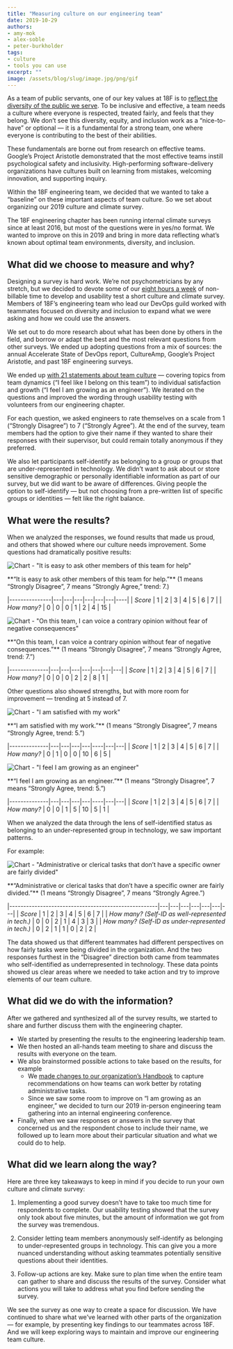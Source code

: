 ```yaml
---
title: "Measuring culture on our engineering team"
date: 2019-10-29
authors:
- amy-mok
- alex-soble
- peter-burkholder
tags:
- culture
- tools you can use
excerpt: ""
image: /assets/blog/slug/image.jpg/png/gif
---
```


As a team of public servants, one of our key values at 18F is to
[reflect the diversity of the public we
serve](https://handbook.18f.gov/tts-history/#our-values). To be
inclusive and effective, a team needs a culture where everyone is
respected, treated fairly, and feels that they belong. We don’t see this
diversity, equity, and inclusion work as a “nice-to-have” or optional —
it is a fundamental for a strong team, one where everyone is
contributing to the best of their abilities.

These fundamentals are borne out from research on effective teams.
Google’s Project Aristotle demonstrated that the most effective teams instill psychological
safety and inclusivity. High-performing software-delivery organizations have cultures built on
learning from mistakes, welcoming innovation, and supporting inquiry.

Within the 18F engineering team, we decided that we wanted to take a
“baseline” on these important aspects of team culture. So we set about
organizing our 2019 culture and climate survey.

The 18F engineering chapter has been running internal climate surveys
since at least 2016, but most of the questions were in yes/no format. We
wanted to improve on this in 2019 and bring in more data reflecting
what’s known about optimal team environments, diversity, and inclusion.

## What did we choose to measure and why?

Designing a survey is hard work. We’re not psychometricians by any
stretch, but we decided to devote some of our [eight hours a
week](https://handbook.18f.gov/tock/#how-many-hours-am-i-expected-to-bill-per-week)
of non-billable time to develop and usability test a short culture and
climate survey. Members of 18F’s engineering team who lead our DevOps
guild worked with teammates focused on diversity and inclusion to expand
what we were asking and how we could use the answers.

We set out to do more research about what has been done by others in the
field, and borrow or adapt the best and the most relevant questions from
other surveys. We ended up adopting questions from a mix of sources: the
annual Accelerate State of DevOps report, CultureAmp, Google’s Project
Aristotle, and past 18F engineering surveys.

We ended up [with 21 statements about team
culture](https://gist.github.com/alexsoble/305714b7f9bd4bc13af3cc69895b770e)
— covering topics from team dynamics (“I feel like I belong on this
team”) to individual satisfaction and growth (“I feel I am growing as an
engineer”). We iterated on the questions and improved the wording
through usability testing with volunteers from our engineering chapter.

For each question, we asked engineers to rate themselves on a scale from
1 (“Strongly Disagree”) to 7 (“Strongly Agree”). At the end of the
survey, team members had the option to give their name if they wanted to
share their responses with their supervisor, but could remain totally
anonymous if they preferred.

We also let participants self-identify as belonging to a group or groups
that are under-represented in technology. We didn’t want to ask about or
store sensitive demographic or personally identifiable information as
part of our survey, but we did want to be aware of differences. Giving
people the option to self-identify — but not choosing from a pre-written
list of specific groups or identities — felt like the right balance.

## What were the results?

When we analyzed the responses, we found results that made us proud, and
others that showed where our culture needs improvement. Some questions
had dramatically positive results:

![Chart - "It is easy to ask other members of this team for help"]({{site.baseurl}}/assets/blog/culture-climate-survey-2019/chart-easy-to-ask-for-help.svg)

<div class="usa-sr-only" markdown="1">
**“It is easy to ask other members of this team for help.”** (1 means
“Strongly Disagree”, 7 means “Strongly Agree,” trend: 7.)

|---------------|---|---|---|---|---|---|----|
| *Score*       | 1 | 2 | 3 | 4 | 5 | 6 | 7  |
| *How many?*   | 0 | 0 | 0 | 1 | 2 | 4 | 15 |
</div>

![Chart - "On this team, I can voice a contrary opinion without fear of negative consequences"]({{site.baseurl}}/assets/blog/culture-climate-survey-2019/chart-contrary-opinion.svg)

<div class="usa-sr-only" markdown="1">
**“On this team, I can voice a contrary opinion without fear of negative
consequences.”** (1 means “Strongly Disagree”, 7 means “Strongly Agree,
trend: 7.”)

|--------------|---|---|---|---|---|---|---|
| *Score*      | 1 | 2 | 3 | 4 | 5 | 6 | 7 |
| *How many?*  | 0 | 0 | 0 | 2 | 2 | 8 | 1 |
</div>

Other questions also showed strengths, but with more room for
improvement — trending at 5 instead of 7.

![Chart - "I am satisfied with my work"]({{site.baseurl}}/assets/blog/culture-climate-survey-2019/chart-satisfied-with-my-work.svg)

<div class="usa-sr-only" markdown="1">
**“I am satisfied with my work.”** (1 means “Strongly Disagree”, 7 means
“Strongly Agree, trend: 5.”)

|--------------|---|---|---|---|----|---|---|
| *Score*      | 1 | 2 | 3 | 4 | 5  | 6 | 7 |
| *How many?*  | 0 | 1 | 0 | 0 | 10 | 6 | 5 |
</div>

![Chart - "I feel I am growing as an engineer"]({{site.baseurl}}/assets/blog/culture-climate-survey-2019/chart-growing-as-engineer.svg)

<div class="usa-sr-only" markdown="1">
**“I feel I am growing as an engineer.”** (1 means “Strongly Disagree”,
7 means “Strongly Agree, trend: 5.”)

|--------------|---|---|---|---|----|---|---|
| *Score*      | 1 | 2 | 3 | 4 | 5  | 6 | 7 |
| *How many?*  | 0 | 0 | 1 | 5 | 10 | 5 | 1 |
</div>

When we analyzed the data through the lens of self-identified status as
belonging to an under-represented group in technology, we saw important
patterns.

For example:

![Chart - "Administrative or clerical tasks that don’t have a specific owner are
fairly divided"]({{site.baseurl}}/assets/blog/culture-climate-survey-2019/chart-administrative-tasks-fairly-divided.svg)

<div class="usa-sr-only" markdown="1">
**“Administrative or clerical tasks that don’t have a specific owner are
fairly divided.”** (1 means “Strongly Disagree”, 7 means “Strongly
Agree.”)

|-----------------------------------------------------|---|---|---|---|---|---|---|
| *Score*                                             | 1 | 2 | 3 | 4 | 5 | 6 | 7 |
| *How many? (Self-ID as well-represented in tech.)*  | 0 | 0 | 2 | 1 | 4 | 3 | 3 |
| *How many? (Self-ID as under-represented in tech.)* | 0 | 2 | 1 | 1 | 0 | 2 | 2 |
</div>

The data showed us that different teammates had different perspectives
on how fairly tasks were being divided in the organization. And the two
responses furthest in the “Disagree” direction both came from teammates
who self-identified as underrepresented in technology. These data points
showed us clear areas where we needed to take action and try to improve
elements of our team culture.

## What did we do with the information?

After we gathered and synthesized all of the survey results, we started
to share and further discuss them with the engineering chapter.

-   We started by presenting the results to the engineering leadership team.
-   We then hosted an all-hands team meeting to share and discuss the results with everyone on the team.
-   We also brainstormed possible actions to take based on the results, for example
    -   We [made changes to our organization’s Handbook](https://handbook.18f.gov/leading-projects/#rotating-tasks-among-teammates) to capture recommendations on how teams can work better by rotating administrative tasks.
    -   Since we saw some room to improve on “I am growing as an engineer,” we decided to turn our 2019 in-person engineering team gathering into an internal engineering conference.
-   Finally, when we saw responses or answers in the survey that concerned us and the respondent chose to include their name, we followed up to learn more about their particular situation and what we could do to help.

## What did we learn along the way?

Here are three key takeaways to keep in mind if you decide to run your
own culture and climate survey:

1.  Implementing a good survey doesn’t have to take too much time for respondents to complete. Our usability testing showed that the survey only took about five minutes, but the amount of information we got from the survey was tremendous.

2.  Consider letting team members anonymously self-identify as belonging to under-represented groups in technology. This can give you a more nuanced understanding without asking teammates potentially sensitive questions about their identities.

3.  Follow-up actions are key. Make sure to plan time when the entire team can gather to share and discuss the results of the survey. Consider what actions you will take to address what you find before sending the survey.

We see the survey as one way to create a space for discussion. We have continued to share what we’ve learned with other parts of the organization — for example, by presenting key findings to our teammates across 18F. And we will keep exploring ways to maintain and improve our engineering team culture.

